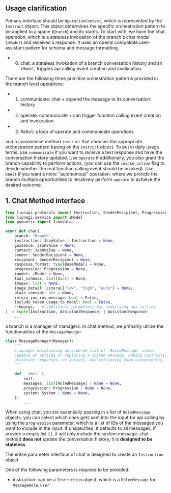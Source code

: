 ## Usage clarification

Primary interface should be `OperationContext`, which is represented by the `Instruct` object. This object determines the specific orchestration pattern to be applied to a space (`Branch`) and its states. To start with, we have the chat operation, which is a stateless invocation of the branch's chat model (`iModel`) and receives a response. It uses an openai compatible user-assistant pattern for schema and message formatting.

- 0. chat: a stateless invokation of a branch conversation history and an `iModel`, triggers api calling event creation and invokcation.

There are the following three primitive orchestration patterns provided in the branch level operations:
- 1. communicate: chat + append the message to its conversation history
- 2. operate: communicate + can trigger function calling event creation and invokcation 
- 3. ReAct: a loop of operate and communicate operations

and a convinience method `instruct` that chooses the appropriate orchestration pattern basing on the `Instruct` object. To put in daily usage terms, use `communicate` if you want to receive a text response and have the conversation history updated. Use `operate` if additionally, you also grant the branch capability to perform actions, (you can use the `invoke_action` flag to decide whether the real function calling event should be invoked). Use `ReAct` if you want a more "autonomous" operation, where we provide the branch multiple opportunities to iteratively perform `operate` to achieve the desired outcome.


## 1. Chat Method interface
```python
from lionagi.protocols import Instruction, SenderRecipient, Progression
from lionagi.service import iModel
from pydantic import JsonValue

async def chat(
    branch: "Branch",
    instruction: JsonValue | Instruction = None,
    guidance: JsonValue = None,
    context: JsonValue = None,
    sender: SenderRecipient = None,
    recipient: SenderRecipient = None,
    response_format: type[BaseModel] = None,
    progression: Progression = None,
    imodel: iModel = None,
    tool_schemas: list[dict] = None,
    images: list = None,
    image_detail: Literal["low", "high", "auto"] = None,
    plain_content: str = None,
    return_ins_res_message: bool = False,
    include_token_usage_to_model: bool = False,
    **kwargs,   # additional parameters for underlying api calling 
) -> tuple[Instruction, AssistantResponse] | AssistantResponse:
    ...
```

a branch is a manager of managers. In chat method, we primarily utilize the functionalities of the `MessageManager`

```python
class MessageManager(Manager):
    """
    A manager maintaining an ordered list of `RoledMessage` items.
    Capable of setting or replacing a system message, adding instructions,
    assistant responses, or actions, and retrieving them conveniently.
    """

    def __init__(
        self,
        messages: list[RoledMessage] | None = None,
        progression: Progression | None = None,
        system: System | None = None,
    ):
        ...
```

When using chat, you are essentially passing in a list of `RoledMessage` objects, you can select which ones gets sent into the input for api calling by using the `progression` parameter, which is a list of IDs of the messages you want to include in the input. If unspecified, it defaults to all messages, if provide a empty list `[]`, it will only include the system message. chat method **does not** update the conversation history, it is **designed to be stateless**.


The entire parameter interface of chat is designed to create an `Instruction` object. 

One of the following parameters is required to be provided:
- instruction: can be a `Instruction` object, which is a `RoledMessage` for `MessageRole.User`















